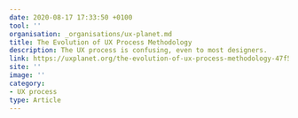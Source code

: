 ```yaml
---
date: 2020-08-17 17:33:50 +0100
tool: ''
organisation: _organisations/ux-planet.md
title: The Evolution of UX Process Methodology
description: The UX process is confusing, even to most designers.
link: https://uxplanet.org/the-evolution-of-ux-process-methodology-47f52557178b
site: ''
image: ''
category:
- UX process
type: Article
---
```

